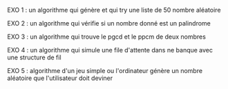 EXO 1 : un algorithme qui génère et qui try une liste de 50 nombre aléatoire

EXO 2 : un algorithme qui vérifie si un nombre donné est un palindrome

EXO 3 : un algorithme qui trouve le pgcd et le ppcm de deux nombres

EXO 4 : un algorithme qui simule une file d'attente dans ne banque avec une structure de fil

EXO 5 : algorithme d'un jeu simple ou l'ordinateur génère un nombre aléatoire que l'utilisateur doit deviner 
